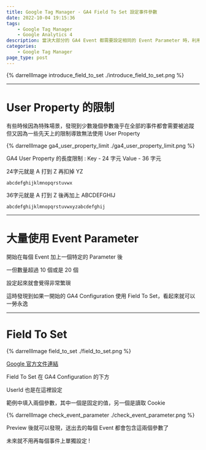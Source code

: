 ```yaml
---
title: Google Tag Manager - GA4 Field To Set 設定事件參數
date: 2022-10-04 19:15:36
tags: 
	- Google Tag Manager
	- Google Analytics 4
description: 當決大部分的 GA4 Event 都需要設定相同的 Event Parameter 時，利用 Field To Set 可以只設定一次就解決 !
categories: 
	- Google Tag Manager
page_type: post
---
```


{% darrellImage introduce_field_to_set ./introduce_field_to_set.png %}

---

# User Property 的限制

有些時候因為特殊場景，發現到少數幾個參數幾乎在全部的事件都會需要被追蹤
但又因為一些先天上的限制導致無法使用 User Property

{% darrellImage ga4_user_property_limit ./ga4_user_property_limit.png %}

GA4 User Property 的長度限制 :
Key - 24 字元
Value - 36 字元

24字元就是 A 打到 Z 再扣掉 YZ
```
abcdefghijklmnopqrstuvwx
```

36字元就是 A 打到 Z 後再加上 ABCDEFGHIJ
```
abcdefghijklmnopqrstuvwxyzabcdefghij
```

---

# 大量使用 Event Parameter

開始在每個 Event 加上一個特定的 Parameter 後

一但數量超過 10 個或是 20 個

設定起來就會覺得非常繁瑣

這時發現到如果一開始的 GA4 Configuration 使用 Field To Set，看起來就可以一勞永逸

---

# Field To Set

{% darrellImage field_to_set ./field_to_set.png %}

[Google 官方文件連結](https://developers.google.com/analytics/devguides/collection/ga4/event-parameters?client_type=gtag)

Field To Set 在 GA4 Configuration 的下方

UserId 也是在這裡設定

範例中填入兩個參數，其中一個是固定的值，另一個是讀取 Cookie

{% darrellImage check_event_parameter ./check_event_parameter.png %}

Preview 後就可以發現，送出去的每個 Event 都會包含這兩個參數了

未來就不用再每個事件上單獨設定 !
